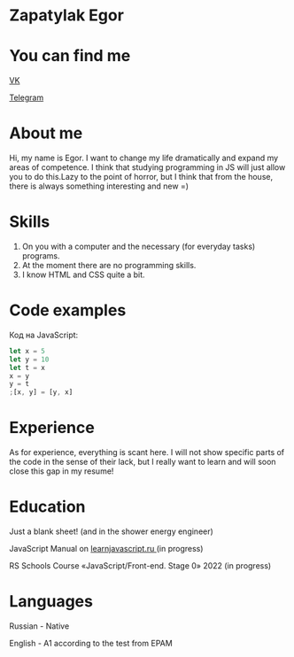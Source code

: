 <h1 id="zapatylak-egor">Zapatylak Egor</h1>

<h1 id="you-can-find-me">You can find me</h1>
<a href = 'https://vk.com/id107009476Q'> VK </a>

<a href= 'https://t.me/revorit'> Telegram </a>

<h1 id="about-me">About me</h1>

<p>Hi, my name is Egor. I want to change my life dramatically and expand my areas of competence. I think that studying programming in JS will just allow you to do this.Lazy to the point of horror, but I think that from the house, there is always something interesting and new =)</p>


<h1 id="skills">Skills</h1>

<ol>
  <li>On you with a computer and the necessary (for everyday tasks) programs.</li>
  <li>At the moment there are no programming skills.</li>
  <li> I know HTML and CSS quite a bit.</li>
</ol>

<h1 id="code-examples">Code examples</h1>

Код на JavaScript:

```javascript
let x = 5
let y = 10
let t = x
x = y
y = t
;[x, y] = [y, x]
```

<h1 id="experience">Experience</h1>

<p>As for experience, everything is scant here. I will not show specific parts of the code in the sense of their lack, but I really want to learn and will soon close this gap in my resume!</p>

<h1 id="education">Education</h1>

<p>Just a blank sheet! (and in the shower energy engineer)</p>
<p>JavaScript Manual on <a href= 'https://learnjavascript.ru'> learnjavascript.ru </a> (in progress)</p>
<p>RS Schools Course «JavaScript/Front-end. Stage 0» 2022 (in progress)</p>

<h1 id="languages">Languages</h1>
<p>Russian - Native</p>
<p>English - A1 according to the test from EPAM </p>
